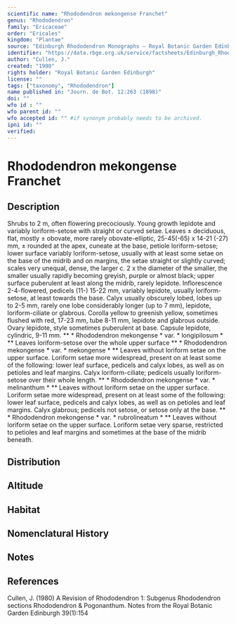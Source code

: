 ```yaml
---
scientific name: "Rhododendron mekongense Franchet"
genus: "Rhododendron"
family: "Ericaceae"
order: "Ericales"
kingdom: "Plantae"
source: "Edinburgh Rhododendron Monographs – Royal Botanic Garden Edinburgh"
identifier: "https://data.rbge.org.uk/service/factsheets/Edinburgh_Rhododendron_Monographs.xhtml"
author: "Cullen, J."
created: "1980"
rights holder: "Royal Botanic Garden Edinburgh"
license: ""
tags: ["taxonomy", "Rhododendron"]
name published in: "Journ. de Bot. 12:263 (1898)"
doi: ""
wfo id : ""
wfo parent id: ""
wfo accepted id: "" #if synonym probably needs to be archived.                      
ipni id: ""
verified:
---
```


                       

# Rhododendron mekongense Franchet

## Description
Shrubs to 2 m, often flowering precociously. Young growth lepidote and variably loriform-setose with straight or curved setae. Leaves ± deciduous, flat, mostly ± obovate, more rarely obovate-elliptic, 25-45(-65) x 14-21 (-27) mm, ± rounded at the apex, cuneate at the base, petiole loriform-setose; lower surface variably loriform-setose, usually with at least some setae on the base of the midrib and on margins, the setae straight or slightly curved; scales very unequal, dense, the larger c. 2 x the diameter of the smaller, the smaller usually rapidly becoming greyish, purple or almost black; upper surface puberulent at least along the midrib, rarely lepidote. Inflorescence 2-4-flowered, pedicels (11-) 15-22 mm, variably lepidote, usually loriform-setose, at least towards the base. Calyx usually obscurely lobed, lobes up to 2-5 mm, rarely one lobe considerably longer (up to 7 mm), lepidote, loriform-ciliate or glabrous. Corolla yellow to greenish yellow, sometimes flushed with red, 17-23 mm, tube 8-11 mm, lepidote and glabrous outside. Ovary lepidote, style sometimes puberulent at base. Capsule lepidote, cylindric, 9-11 mm. ** * Rhododendron mekongense * var. * longipilosum * ** Leaves loriform-setose over the whole upper surface ** * Rhododendron mekongense * var. * mekongense * ** Leaves without loriform setae on the upper surface. Loriform setae more widespread, present on at least some of the following: lower leaf surface, pedicels and calyx lobes, as well as on petioles and leaf margins. Calyx loriform-ciliate; pedicels usually loriform-setose over their whole length. ** * Rhododendron mekongense * var. * melinanthum * ** Leaves without loriform setae on the upper surface. Loriform setae more widespread, present on at least some of the following: lower leaf surface, pedicels and calyx lobes, as well as on petioles and leaf margins. Calyx glabrous; pedicels not setose, or setose only at the base. ** * Rhododendron mekongense * var. * rubrolineatum * ** Leaves without loriform setae on the upper surface. Loriform setae very sparse, restricted to petioles and leaf margins and sometimes at the base of the midrib beneath.

## Distribution


## Altitude


## Habitat


## Nomenclatural History

                       
## Notes


## References

Cullen, J. (1980) A Revision of Rhododendron 1: Subgenus Rhododendron sections Rhododendron & Pogonanthum. Notes from the Royal Botanic Garden Edinburgh 39(1):154
